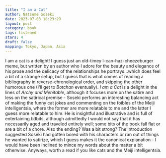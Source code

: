 ```yaml
---
title: "I am a Cat"
author: Natsume Soseki
date: 2023-07-03 18:23:29
layout: post
category: book
tags: listened
stars: 4
draft: false
mapping: Tokyo, Japan, Asia
---
```


I am a cat is a delight! I guess just an old-timey I-can-haz-cheezeburger meme, but written by an author who I adore for the beauty and elegance of his prose and the delicacy of the relationships he portrays...which does feel a bit of a strange setup, but I guess that is what comes of reading a bibliography in reverse-chronological order, and skipping the other humorous one (I'll get to _Botchan_ eventually). _I am a Cat_ is a delight in the lines of _Archy and Mehitable_, although it focuses more on the satire and less on the satirical premise - Soseki performs an interesting balancing act of making the funny cat jokes and commenting on the foibles of the Meiji intelligentsia, where the former are more relatable to me and the latter I guess more relatable to him. He is insightful and illustrative and is full of entertaining tidbits, although admittedly I would not say that it has necessarily aged and traveled entirely well; some bits of the book fall flat or are a bit of a chore. Also the ending? Was a bit strong? The introduction suggested Soseki had gotten bored with his characters or ran out of things he wanted to satirize, which I guess makes it the canonical explanation - I would have been inclined to mince my words about the matter a bit otherwise. Anyways, worth a read if you like cats and the Meiji intelligentsia.

